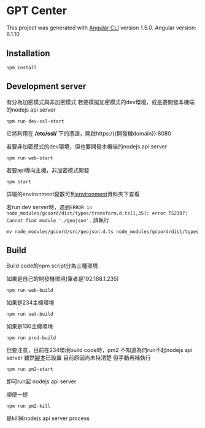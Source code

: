 # GPT Center

This project was generated with [Angular CLI](https://github.com/angular/angular-cli) version 1.5.0.
Angular version: 6.1.10

## Installation
```
npm install
```

## Development server
有分為加密模式與非加密模式
若要模擬加密模式的dev環境，或是要開發本機端的nodejs api server
```
npm run dev-ssl-start
```
它將利用在 **/etc/ssl/** 下的憑證，開啟https:/{{開發機domain}}:8080

若要非加密模式的dev環境，但也要開發本機端的nodejs api server
```
npm run web-start
```

若要api導向主機，非加密模式開發
```
npm start
```
詳細的environment變數可到[environment](https://gitlab.com/alatech_cloud/web/tree/master/src/environments)資料夾下查看

若run dev server時，遇到`ERROR in node_modules/gcoord/dist/types/transform.d.ts(1,35): error TS2307: Cannot find module './geojson'.`
請執行
```
mv node_modules/gcoord/src/geojson.d.ts node_modules/gcoord/dist/types
```


## Build
Build code的npm script分為三種環境

如果是自己的開發機環境(筆者是192.168.1.235)
```
npm run web-build
```
如果是234主機環境
```
npm run uat-build
```
如果是130主機環境
```
npm run prod-build
```

但要注意，目前在234環境build code時，pm2 不知道為何run不起nodejs api server
雖然[腳本](https://gitlab.com/alatech_cloud/web/blob/master/reset.sh)已設置
目前原因尚未持清楚
但手動再補執行
```
npm run pm2-start
```
即可run起 nodejs api server

順便一提
```
npm run pm2-kill
```
是kill掉nodejs api server process
